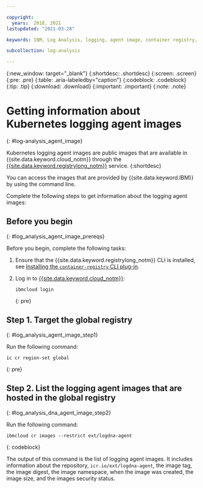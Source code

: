 ```yaml
---

copyright:
  years:  2018, 2021
lastupdated: "2021-03-28"

keywords: IBM, Log Analysis, logging, agent image, container registry, icr

subcollection: log-analysis

---
```


{:new_window: target="_blank"}
{:shortdesc: .shortdesc}
{:screen: .screen}
{:pre: .pre}
{:table: .aria-labeledby="caption"}
{:codeblock: .codeblock}
{:tip: .tip}
{:download: .download}
{:important: .important}
{:note: .note}

# Getting information about Kubernetes logging agent images 
{: #log-analysis_agent_image}

Kubernetes logging agent images are public images that are available in {{site.data.keyword.cloud_notm}} through the [{{site.data.keyword.registrylong_notm}}](/docs/Registry?topic=Registry-getting-started) service.
{:shortdesc}

You can access the images that are provided by {{site.data.keyword.IBM}} by using the command line.

Complete the following steps to get information about the logging agent images:

## Before you begin
{: #log_analysis_agent_image_prereqs}

Before you begin, complete the following tasks:

1. Ensure that the {{site.data.keyword.registrylong_notm}} CLI is installed, see [Installing the `container-registry` CLI plug-in](/docs/Registry?topic=Registry-registry_setup_cli_namespace#cli_namespace_registry_cli_install).

2. Log in to [{{site.data.keyword.cloud_notm}}](/docs/cli?topic=cli-ibmcloud_cli#ibmcloud_login):

    ```
    ibmcloud login
    ```
    {: pre}


## Step 1. Target the global registry
{: #log_analysis_agent_image_step1}

Run the following command:

```
ic cr region-set global
```
{: pre}



## Step 2. List the logging agent images that are hosted in the global registry
{: #log_analysis_dna_agent_image_step2}

Run the following command:

```
ibmcloud cr images --restrict ext/logdna-agent
```
{: codeblock}

The output of this command is the list of logging agent images. It includes information about the repository, `icr.io/ext/logdna-agent`, the image tag, the image digest, the image namespace, when the image was created, the image size, and the images security status.

